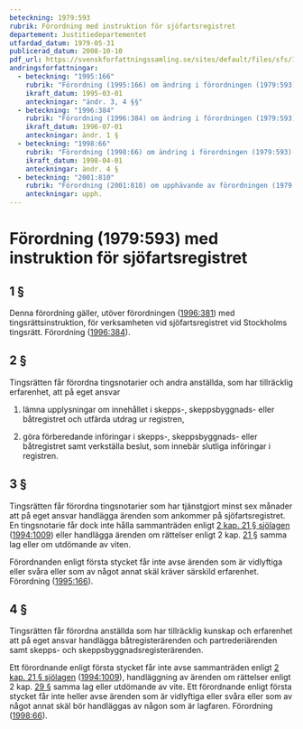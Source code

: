 ```yaml
---
beteckning: 1979:593
rubrik: Förordning med instruktion för sjöfartsregistret
departement: Justitiedepartementet
utfardad_datum: 1979-05-31
publicerad_datum: 2008-10-10
pdf_url: https://svenskforfattningssamling.se/sites/default/files/sfs/1979-05/SFS1979-593.pdf
andringsforfattningar:
  - beteckning: "1995:166"
    rubrik: "Förordning (1995:166) om ändring i förordningen (1979:593) med instruktion för sjöfartsregistret"
    ikraft_datum: 1995-03-01
    anteckningar: "ändr. 3, 4 §§"
  - beteckning: "1996:384"
    rubrik: "Förordning (1996:384) om ändring i förordningen (1979:593) med instruktion för sjöfartsregistret"
    ikraft_datum: 1996-07-01
    anteckningar: ändr. 1 §
  - beteckning: "1998:66"
    rubrik: "Förordning (1998:66) om ändring i förordningen (1979:593) med instruktion för sjöfartsregistret"
    ikraft_datum: 1998-04-01
    anteckningar: ändr. 4 §
  - beteckning: "2001:810"
    rubrik: "Förordning (2001:810) om upphävande av förordningen (1979:593) med instruktion för sjöfartsregistret"
    anteckningar: upph.
---
```


# Förordning (1979:593) med instruktion för sjöfartsregistret

## 1 §

Denna förordning gäller, utöver förordningen ([1996:381](https://selex.se/eli/sfs/1996/381)) med tingsrättsinstruktion, för verksamheten vid sjöfartsregistret vid Stockholms tingsrätt. Förordning ([1996:384](https://selex.se/eli/sfs/1996/384)).

## 2 §

Tingsrätten får förordna tingsnotarier och andra anställda, som har tillräcklig erfarenhet, att på eget ansvar

1. lämna upplysningar om innehållet i skepps-, skeppsbyggnads- eller båtregistret och utfärda utdrag ur registren,

2. göra förberedande införingar i skepps-, skeppsbyggnads- eller båtregistret samt verkställa beslut, som innebär slutliga införingar i registren.

## 3 §

Tingsrätten får förordna tingsnotarier som har tjänstgjort minst sex månader att på eget ansvar handlägga ärenden som ankommer på sjöfartsregistret. En tingsnotarie får dock inte hålla sammanträden enligt [2 kap. 21 § sjölagen](https://selex.se/eli/sfs/1994/1009#kap2.21) ([1994:1009](https://selex.se/eli/sfs/1994/1009)) eller handlägga ärenden om rättelser enligt 2 kap. [21 §](#kap2.21) samma lag eller om utdömande av viten.

Förordnanden enligt första stycket får inte avse ärenden som är vidlyftiga eller svåra eller som av något annat skäl kräver särskild erfarenhet. Förordning ([1995:166](https://selex.se/eli/sfs/1995/166)).

## 4 §

Tingsrätten får förordna anställda som har tillräcklig kunskap och erfarenhet att på eget ansvar handlägga båtregisterärenden och partrederiärenden samt skepps- och skeppsbyggnadsregisterärenden.

Ett förordnande enligt första stycket får inte avse sammanträden enligt [2 kap. 21 § sjölagen](https://selex.se/eli/sfs/1994/1009#kap2.21) ([1994:1009](https://selex.se/eli/sfs/1994/1009)), handläggning av ärenden om rättelser enligt 2 kap. [29 §](#kap2.29) samma lag eller utdömande av vite. Ett förordnande enligt första stycket får inte heller avse ärenden som är vidlyftiga eller svåra eller som av något annat skäl bör handläggas av någon som är lagfaren. Förordning ([1998:66](https://selex.se/eli/sfs/1998/66)).